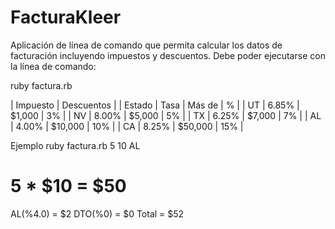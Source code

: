 # FacturaKleer

Aplicación de línea de comando que permita calcular los datos de facturación incluyendo impuestos y descuentos.
Debe poder ejecutarse con la línea de comando:

ruby factura.rb <cantidad> <precio unitario> <estado>

|    Impuesto    |   Descuentos  |
| Estado | Tasa  | Más de  |  %  |
|   UT   | 6.85% | $1,000  | 3%  |
|   NV   | 8.00% | $5,000  | 5%  |
|   TX   | 6.25% | $7,000  | 7%  |
|   AL   | 4.00% | $10,000 | 10% |
|   CA   | 8.25% | $50,000 | 15% |


Ejemplo
ruby factura.rb 5 10 AL
# 5 * $10 = $50
AL(%4.0) = $2
DTO(%0) = $0
Total = $52
